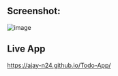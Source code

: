 
## Screenshot:
![image](https://github.com/Ajay-N24/Todo-App/assets/130553422/71c17bf6-ffd1-40be-a814-9d3c90afe8fd)

## Live App
https://ajay-n24.github.io/Todo-App/
